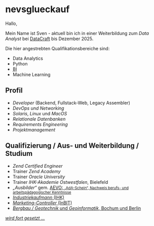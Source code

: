 # nevsglueckauf

Hallo,

Mein Name ist Sven - aktuell bin ich in einer Weiterbildung zum <i>Data Analyst</i> 
bei [DataCraft](https://www.data-craft.de/) bis <time date="2025-12-31">Dezember 2025</time>.

Die hier angestrebten Qualifikationsbereiche sind:

- Data Analytics
- Python
- <abbr title="Business Analytics">BI</abbr>
- Machine Learning


## Profil

- <i>Developer</i> (Backend, Fullstack-Web, Legacy Assembler)
- <i>DevOps und</i> <i>Networking</i> 
- <i>Solaris</i>, <i>Linux</i> und <i>MacOS</i> 
- <i>Relationale Datenbanken</i>
- <i>Requirements Engineering</i>
- <i>Projektmanagement</i>

## Qualifizierung / Aus- und Weiterbildung / Studium 
- <i>Zend Certified Engineer</i> 
- Trainer <i>Zend Academy</i>
- Trainer <i>Oracle University</i> 
- Trainer <i>IHK-Akademie Ostwestfalen</i>, Bielefeld
- <i>„Ausbilder“ </i> gem. <u><abbr title="Ausbilder-Eignungsverordnung">AEVO</abbr>: 
    <small>„AdA-Schein“, Nachweis berufs- und arbeitspädagogischer Kenntnisse</small>
- <i>Industriekaufmann</i> (IHK)
- <i>Marketing-Controller</i> (InBIT)
- <i>Bergbau / Geotechnik</i> und <i>Geoinformatik</i>, Bochum und Berlin

<em>wird fort gesetzt ...</em>